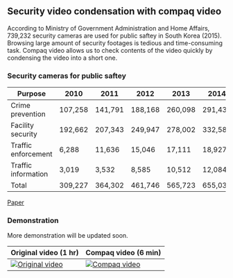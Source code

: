 ## Security video condensation with compaq video
According to Ministry of Government Administration and Home Affairs, 739,232 security cameras are used for public saftey in South Korea (2015).
Browsing large amount of security footages is tedious and time-consuming task. 
Compaq video allows us to check contents of the video quickly by condensing the video into a short one.

### Security cameras for public saftey

| Purpose | 2010 | 2011 | 2012 | 2013 | 2014 | 2015 |
| --- | --- | --- | --- | --- | --- | --- |
| Crime prevention | 107,258 | 141,791 | 188,168 | 260,098 | 291,438 | 340,758 |
| Facility security | 192,662 | 207,343 | 249,947 | 278,002 | 332,581 | 363,331 |
| Traffic enforcement | 6,288 | 11,636 | 15,046 | 17,111 | 18,927 | 21,243 |
| Traffic information | 3,019 | 3,532 | 8,585 | 10,512 | 12,084 | 13,900 |
| Total | 309,227 | 364,302 | 461,746 | 565,723 | 655,030 | 739,232 |

[Paper](https://doi.org/10.1109/LSP.2018.2848842)

### Demonstration
More demonstration will be updated soon.

| Original video (1 hr) | Compaq video (6 min) |
| --- | --- |
| [![Original video](https://img.youtube.com/vi/EhPkYXcO0lk/0.jpg)](https://www.youtube.com/watch?v=EhPkYXcO0lk) | [![Compaq video](https://img.youtube.com/vi/Lyw7T0KYsbA/0.jpg)](https://youtu.be/Lyw7T0KYsbA) |
